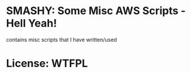 # SMASHY: Some Misc AWS Scripts - Hell Yeah!

contains misc scripts that I have written/used

# License: WTFPL
